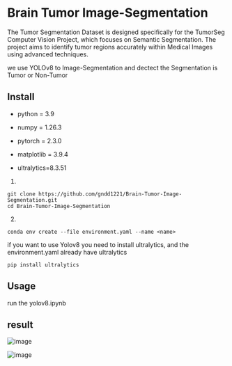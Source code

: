 # Brain Tumor Image-Segmentation
The Tumor Segmentation Dataset is designed specifically for the TumorSeg Computer Vision Project, which focuses on Semantic Segmentation. The project aims to identify tumor regions accurately within Medical Images using advanced techniques.

we use YOLOv8 to Image-Segmentation and dectect the Segmentation is Tumor or Non-Tumor

## Install
* python = 3.9

* numpy = 1.26.3
  
* pytorch = 2.3.0

* matplotlib = 3.9.4

* ultralytics=8.3.51

1.
```
git clone https://github.com/gndd1221/Brain-Tumor-Image-Segmentation.git
cd Brain-Tumor-Image-Segmentation
```
2.
```
conda env create --file environment.yaml --name <name>
```

if you want to use Yolov8 you need to install ultralytics, and the environment.yaml already have ultralytics

```
pip install ultralytics
```

## Usage

run the yolov8.ipynb

## result

![image](https://github.com/gndd1221/Brain-Tumor-Image-Segmentation/blob/c43e32a0a89187ae01271ab2dd321ee0b6d8bfb6/yolo/runs/detect/train/results.png)

![image](https://github.com/gndd1221/Brain-Tumor-Image-Segmentation/blob/c43e32a0a89187ae01271ab2dd321ee0b6d8bfb6/yolo/runs/detect/train/confusion_matrix.png)


